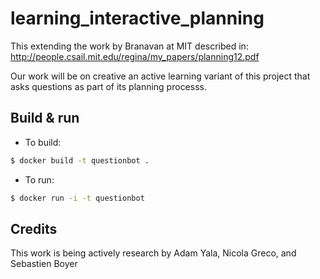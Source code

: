 # learning_interactive_planning
This extending the work by Branavan at MIT described in:
http://people.csail.mit.edu/regina/my_papers/planning12.pdf

Our work will be on creative an active learning variant of this project that asks questions
as part of its planning processs. 

## Build & run

- To build:
```bash
$ docker build -t questionbot .
```

- To run:
```bash
$ docker run -i -t questionbot
```

## Credits
This work is being actively research by Adam Yala, Nicola Greco, and Sebastien Boyer


